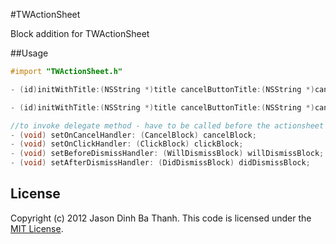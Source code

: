 #TWActionSheet

Block addition for TWActionSheet

##Usage

```objective-c
#import "TWActionSheet.h"
```

```objective-c
- (id)initWithTitle:(NSString *)title cancelButtonTitle:(NSString *)cancelButtonTitle destructiveButtonTitle:(NSString *)destructiveButtonTitle onClick: (ClickBlock) clickBlock onCancel: (CancelBlock) cancelBlock onWillDismiss: (WillDismissBlock) willDismissBlock onDidDismiss: (DidDismissBlock) didDismissBlock otherButtonTitles:(NSString *)otherButtonTitles, ...;
```

```objective-c
- (id)initWithTitle:(NSString *)title cancelButtonTitle:(NSString *)cancelButtonTitle destructiveButtonTitle:(NSString *)destructiveButtonTitle otherButtonTitles:(NSString *)otherButtonTitles, ...;

//to invoke delegate method - have to be called before the actionsheet is showed
- (void) setOnCancelHandler: (CancelBlock) cancelBlock;
- (void) setOnClickHandler: (ClickBlock) clickBlock;
- (void) setBeforeDismissHandler: (WillDismissBlock) willDismissBlock;
- (void) setAfterDismissHandler: (DidDismissBlock) didDismissBlock;
```

## License

Copyright (c) 2012 Jason Dinh Ba Thanh. This code is licensed under the [MIT License](http://github.com/xuki/UIActionSheet-Blocks/raw/master/LICENSE).